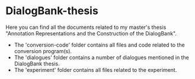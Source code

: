 # DialogBank-thesis
Here you can find all the documents related to my master's thesis "Annotation Representations and the Construction of the DialogBank".

- The 'conversion-code' folder contains all files and code related to the conversion program(s).
- The 'dialogues' folder contains a number of dialogues mentioned in the DialogBank thesis.
- The 'experiment' folder contains all files related to the experiment.

